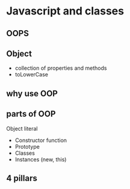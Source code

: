 # Javascript and classes

## OOPS


## Object
- collection of properties and methods
- toLowerCase

## why use OOP

## parts of OOP
Object literal

- Constructor function
- Prototype
- Classes
- Instances (new, this)


## 4 pillars